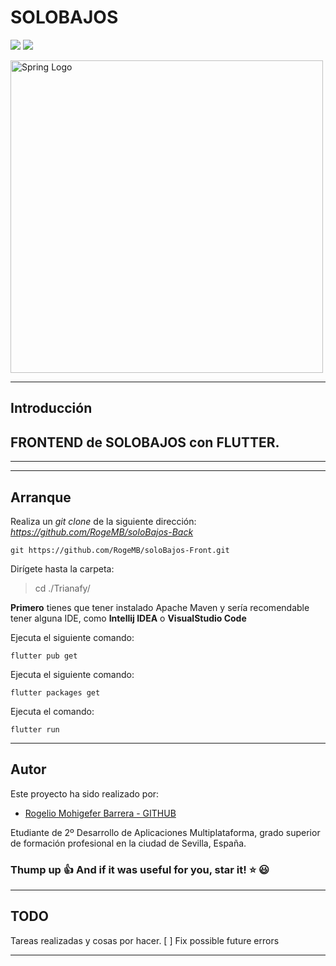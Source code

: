 # SOLOBAJOS

<img src="https://img.shields.io/badge/Flutter-3.7.5-green"/> <img src="https://img.shields.io/badge/Dart-2.19.2-blue"/> 

<img src="https://docs.flutter.dev/assets/images/flutter-logo-sharing.png" width="500" alt="Spring Logo"/>
 
___
## **Introducción**

## FRONTEND de SOLOBAJOS con **FLUTTER**.
---


---
## **Arranque**



Realiza un *git clone* de la siguiente dirección: 
*https://github.com/RogeMB/soloBajos-Back*

```console
git https://github.com/RogeMB/soloBajos-Front.git
```

Dirígete hasta la carpeta:

> cd ./Trianafy/


**Primero** tienes que tener instalado Apache Maven y sería recomendable tener alguna IDE, como **Intellij IDEA** o **VisualStudio Code**

Ejecuta el siguiente comando:
    
    flutter pub get
    
    
Ejecuta el siguiente comando:
    
    flutter packages get


Ejecuta el comando:

    flutter run
    

___
## **Autor**

Este proyecto ha sido realizado por: 

* [Rogelio Mohigefer Barrera - GITHUB](https://github.com/RogeMB)

Etudiante de 2º Desarrollo de Aplicaciones Multiplataforma, grado 
superior de formación profesional en la ciudad de Sevilla, España.

### **Thump up :+1: And if it was useful for you, star it! :star: :smiley:**

___
## **TODO**

Tareas realizadas y cosas por hacer.
[ ] Fix possible future errors
___
